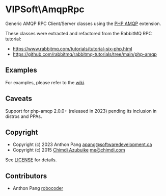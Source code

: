 # VIPSoft\AmqpRpc

Generic AMQP RPC Client/Server classes using the [PHP AMQP](https://github.com/php-amqp/php-amqp) extension.

These classes were extracted and refactored from the RabbitMQ RPC tutorial:

* https://www.rabbitmq.com/tutorials/tutorial-six-php.html
* https://github.com/rabbitmq/rabbitmq-tutorials/tree/main/php-amqp

## Examples

For examples, please refer to the [wiki](https://github.com/vipsoft/AmqpRpc/wiki).

## Caveats

Support for php-amqp 2.0.0+ (released in 2023) pending its inclusion in distros and PPAs.

## Copyright

* Copyright (c) 2023 Anthon Pang <apang@softwaredevelopment.ca>
* Copyright (c) 2015 [Chimdi Azubuike](https://github.com/chimdiadi) <me@chimdi.com>

See [LICENSE](https://github.com/vipsoft/AmqpRpc/blob/master/LICENSE) for details.

## Contributors

* Anthon Pang [robocoder](http://github.com/robocoder)
